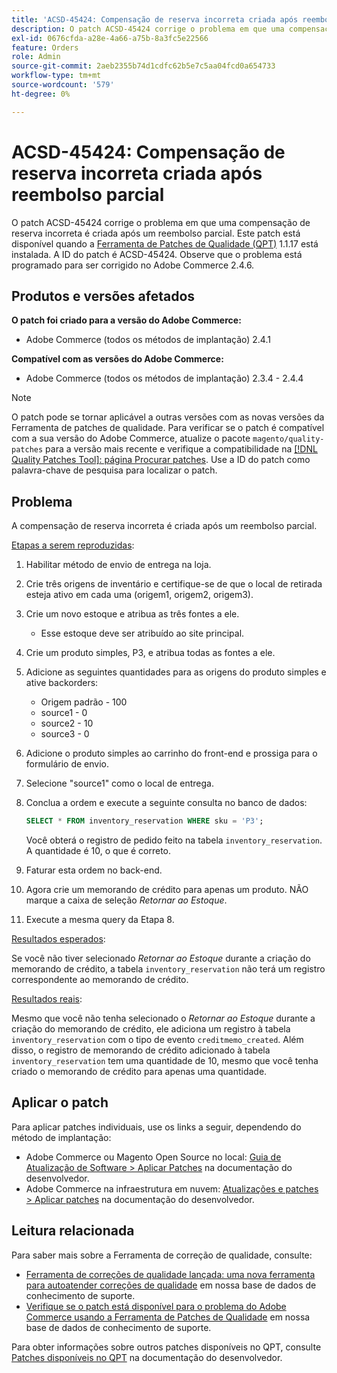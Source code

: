 ```yaml
---
title: 'ACSD-45424: Compensação de reserva incorreta criada após reembolso parcial'
description: O patch ACSD-45424 corrige o problema em que uma compensação de reserva incorreta é criada após um reembolso parcial. Este patch está disponível quando a [Ferramenta de correções de qualidade (QPT)](/help/announcements/adobe-commerce-announcements/magento-quality-patches-released-new-tool-to-self-serve-quality-patches.md) 1.1.17 está instalada. A ID do patch é ACSD-45424. Observe que o problema está programado para ser corrigido no Adobe Commerce 2.4.6.
exl-id: 0676cfda-a28e-4a66-a75b-8a3fc5e22566
feature: Orders
role: Admin
source-git-commit: 2aeb2355b74d1cdfc62b5e7c5aa04fcd0a654733
workflow-type: tm+mt
source-wordcount: '579'
ht-degree: 0%

---
```


# ACSD-45424: Compensação de reserva incorreta criada após reembolso parcial

O patch ACSD-45424 corrige o problema em que uma compensação de reserva incorreta é criada após um reembolso parcial. Este patch está disponível quando a [Ferramenta de Patches de Qualidade (QPT)](/help/announcements/adobe-commerce-announcements/magento-quality-patches-released-new-tool-to-self-serve-quality-patches.md) 1.1.17 está instalada. A ID do patch é ACSD-45424. Observe que o problema está programado para ser corrigido no Adobe Commerce 2.4.6.

## Produtos e versões afetados

**O patch foi criado para a versão do Adobe Commerce:**

* Adobe Commerce (todos os métodos de implantação) 2.4.1

**Compatível com as versões do Adobe Commerce:**

* Adobe Commerce (todos os métodos de implantação) 2.3.4 - 2.4.4

>[!NOTE]
>
>O patch pode se tornar aplicável a outras versões com as novas versões da Ferramenta de patches de qualidade. Para verificar se o patch é compatível com a sua versão do Adobe Commerce, atualize o pacote `magento/quality-patches` para a versão mais recente e verifique a compatibilidade na [[!DNL Quality Patches Tool]: página Procurar patches](https://experienceleague.adobe.com/tools/commerce-quality-patches/index.html?lang=pt-BR). Use a ID do patch como palavra-chave de pesquisa para localizar o patch.

## Problema

A compensação de reserva incorreta é criada após um reembolso parcial.

<u>Etapas a serem reproduzidas</u>:

1. Habilitar método de envio de entrega na loja.
1. Crie três origens de inventário e certifique-se de que o local de retirada esteja ativo em cada uma (origem1, origem2, origem3).
1. Crie um novo estoque e atribua as três fontes a ele.
   * Esse estoque deve ser atribuído ao site principal.
1. Crie um produto simples, P3, e atribua todas as fontes a ele.
1. Adicione as seguintes quantidades para as origens do produto simples e ative backorders:
   * Origem padrão - 100
   * source1 - 0
   * source2 - 10
   * source3 - 0
1. Adicione o produto simples ao carrinho do front-end e prossiga para o formulário de envio.
1. Selecione &quot;source1&quot; como o local de entrega.
1. Conclua a ordem e execute a seguinte consulta no banco de dados:

   ```sql
   SELECT * FROM inventory_reservation WHERE sku = 'P3';
   ```

   Você obterá o registro de pedido feito na tabela `inventory_reservation`. A quantidade é 10, o que é correto.
1. Faturar esta ordem no back-end.
1. Agora crie um memorando de crédito para apenas um produto. NÃO marque a caixa de seleção *Retornar ao Estoque*.
1. Execute a mesma query da Etapa 8.

<u>Resultados esperados</u>:

Se você não tiver selecionado *Retornar ao Estoque* durante a criação do memorando de crédito, a tabela `inventory_reservation` não terá um registro correspondente ao memorando de crédito.

<u>Resultados reais</u>:

Mesmo que você não tenha selecionado o *Retornar ao Estoque* durante a criação do memorando de crédito, ele adiciona um registro à tabela `inventory_reservation` com o tipo de evento `creditmemo_created`. Além disso, o registro de memorando de crédito adicionado à tabela `inventory_reservation` tem uma quantidade de 10, mesmo que você tenha criado o memorando de crédito para apenas uma quantidade.

## Aplicar o patch

Para aplicar patches individuais, use os links a seguir, dependendo do método de implantação:

* Adobe Commerce ou Magento Open Source no local: [Guia de Atualização de Software > Aplicar Patches](https://experienceleague.adobe.com/pt-br/docs/commerce-operations/tools/quality-patches-tool/usage) na documentação do desenvolvedor.
* Adobe Commerce na infraestrutura em nuvem: [Atualizações e patches > Aplicar patches](https://experienceleague.adobe.com/pt-br/docs/commerce-cloud-service/user-guide/develop/upgrade/apply-patches) na documentação do desenvolvedor.

## Leitura relacionada

Para saber mais sobre a Ferramenta de correção de qualidade, consulte:

* [Ferramenta de correções de qualidade lançada: uma nova ferramenta para autoatender correções de qualidade](/help/announcements/adobe-commerce-announcements/magento-quality-patches-released-new-tool-to-self-serve-quality-patches.md) em nossa base de dados de conhecimento de suporte.
* [Verifique se o patch está disponível para o problema do Adobe Commerce usando a Ferramenta de Patches de Qualidade](/help/support-tools/patches-available-in-qpt-tool/check-patch-for-magento-issue-with-magento-quality-patches.md) em nossa base de dados de conhecimento de suporte.

Para obter informações sobre outros patches disponíveis no QPT, consulte [Patches disponíveis no QPT](https://experienceleague.adobe.com/tools/commerce-quality-patches/index.html?lang=pt-BR) na documentação do desenvolvedor.
